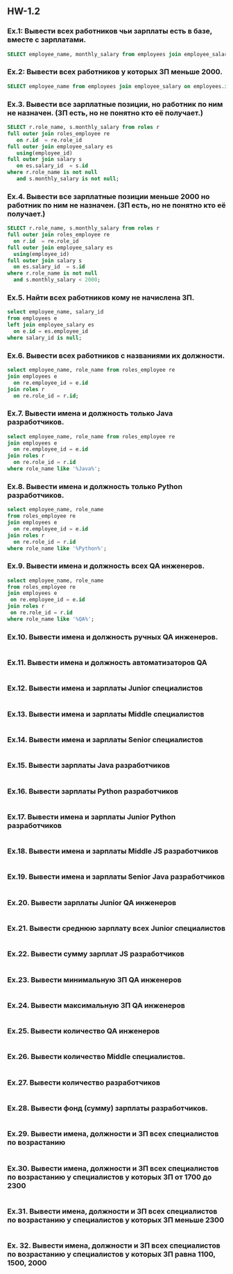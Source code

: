 ## HW-1.2

### Ex.1: Вывести всех работников чьи зарплаты есть в базе, вместе с зарплатами.
```sql
SELECT employee_name, monthly_salary from employees join employee_salary on employees.id = employee_salary.employee_id join salary on employee_salary.salary_id =salary.id;
```
### Ex.2: Вывести всех работников у которых ЗП меньше 2000.
```sql
SELECT employee_name from employees join employee_salary on employees.id = employee_salary.employee_id join salary on employee_salary.salary_id =salary.id WHERE salary.monthly_salary<2000 ;
```
 ### Ex.3. Вывести все зарплатные позиции, но работник по ним не назначен. (ЗП есть, но не понятно кто её получает.)
 ```sql
 SELECT r.role_name, s.monthly_salary from roles r 
full outer join roles_employee re
	on r.id  = re.role_id
full outer join employee_salary es
	using(employee_id)
full outer join salary s
	on es.salary_id  = s.id
where r.role_name is not null 
	and s.monthly_salary is not null;
 ```
 ### Ex.4. Вывести все зарплатные позиции  меньше 2000 но работник по ним не назначен. (ЗП есть, но не понятно кто её получает.)
  ```sql
 SELECT r.role_name, s.monthly_salary from roles r 
full outer join roles_employee re
	on r.id  = re.role_id
full outer join employee_salary es
	using(employee_id)
full outer join salary s
	on es.salary_id  = s.id
where r.role_name is not null 
	and s.monthly_salary < 2000;
 ```
 ### Ex.5. Найти всех работников кому не начислена ЗП.
  ```sql
  select employee_name, salary_id 
from employees e 
left join employee_salary es 
	on e.id = es.employee_id 
where salary_id is null;
 ```
 ### Ex.6. Вывести всех работников с названиями их должности.
  ```sql
  select employee_name, role_name from roles_employee re 
join employees e 
	on re.employee_id = e.id
join roles r 
	on re.role_id = r.id;
 ```
  ### Ex.7. Вывести имена и должность только Java разработчиков.
  ```sql
  select employee_name, role_name from roles_employee re 
join employees e 
	on re.employee_id = e.id
join roles r 
	on re.role_id = r.id
where role_name like '%Java%';
 ```
  ### Ex.8. Вывести имена и должность только Python разработчиков.
  ```sql
  select employee_name, role_name
from roles_employee re 
join employees e 
	on re.employee_id = e.id
join roles r 
	on re.role_id = r.id
where role_name like '%Python%';
 ```
  ### Ex.9. Вывести имена и должность всех QA инженеров.
   ```sql
  select employee_name, role_name
from roles_employee re 
join employees e 
	on re.employee_id = e.id
join roles r 
	on re.role_id = r.id
where role_name like '%QA%';
 ```
  ### Ex.10. Вывести имена и должность ручных QA инженеров.
  ```sql
   ```
  ### Ex.11. Вывести имена и должность автоматизаторов QA
   ```sql
   ```
  ### Ex.12. Вывести имена и зарплаты Junior специалистов
   ```sql
   ```
  ### Ex.13. Вывести имена и зарплаты Middle специалистов
   ```sql
   ```
  ### Ex.14. Вывести имена и зарплаты Senior специалистов
   ```sql
   
   ```
  ### Ex.15. Вывести зарплаты Java разработчиков
   ```sql
   
   ```
  ### Ex.16. Вывести зарплаты Python разработчиков
   ```sql
   
   ```
  ### Ex.17. Вывести имена и зарплаты Junior Python разработчиков
   ```sql
   
   ```
  ### Ex.18. Вывести имена и зарплаты Middle JS разработчиков
   ```sql
   
   ```
  ### Ex.19. Вывести имена и зарплаты Senior Java разработчиков
   ```sql
   
   ```
  ### Ex.20. Вывести зарплаты Junior QA инженеров
   ```sql
   
   ```
 ### Ex.21. Вывести среднюю зарплату всех Junior специалистов
   ```sql
   
   ```
 ### Ex.22. Вывести сумму зарплат JS разработчиков
   ```sql
   
   ```
 ### Ex.23. Вывести минимальную ЗП QA инженеров
   ```sql
   
   ```
 ### Ex.24. Вывести максимальную ЗП QA инженеров
   ```sql
   
   ```
 ### Ex.25. Вывести количество QA инженеров
   ```sql
   
   ```
 ### Ex.26. Вывести количество Middle специалистов.
   ```sql
   
   ```
 ### Ex.27. Вывести количество разработчиков
   ```sql
   
   ```
 ### Ex.28. Вывести фонд (сумму) зарплаты разработчиков.
   ```sql
   
   ```
 ### Ex.29. Вывести имена, должности и ЗП всех специалистов по возрастанию
   ```sql
   
   ```
 ### Ex.30. Вывести имена, должности и ЗП всех специалистов по возрастанию у специалистов у которых ЗП от 1700 до 2300
   ```sql
   
   ```
 ### Ex.31. Вывести имена, должности и ЗП всех специалистов по возрастанию у специалистов у которых ЗП меньше 2300
   ```sql
   
   ```
### Ex. 32. Вывести имена, должности и ЗП всех специалистов по возрастанию у специалистов у которых ЗП равна 1100, 1500, 2000
  ```sql
   
   ```
